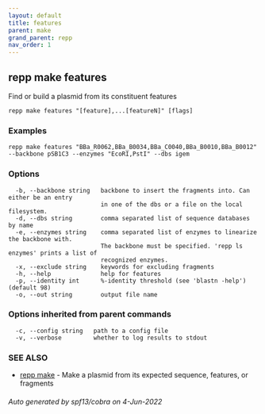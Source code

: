 ```yaml
---
layout: default
title: features
parent: make
grand_parent: repp
nav_order: 1
---
```

## repp make features

Find or build a plasmid from its constituent features

```
repp make features "[feature],...[featureN]" [flags]
```

### Examples

```
repp make features "BBa_R0062,BBa_B0034,BBa_C0040,BBa_B0010,BBa_B0012" --backbone pSB1C3 --enzymes "EcoRI,PstI" --dbs igem
```

### Options

```
  -b, --backbone string   backbone to insert the fragments into. Can either be an entry 
                          in one of the dbs or a file on the local filesystem.
  -d, --dbs string        comma separated list of sequence databases by name
  -e, --enzymes string    comma separated list of enzymes to linearize the backbone with.
                          The backbone must be specified. 'repp ls enzymes' prints a list of
                          recognized enzymes.
  -x, --exclude string    keywords for excluding fragments
  -h, --help              help for features
  -p, --identity int      %-identity threshold (see 'blastn -help') (default 98)
  -o, --out string        output file name
```

### Options inherited from parent commands

```
  -c, --config string   path to a config file
  -v, --verbose         whether to log results to stdout
```

### SEE ALSO

* [repp make](repp_make)	 - Make a plasmid from its expected sequence, features, or fragments

###### Auto generated by spf13/cobra on 4-Jun-2022
